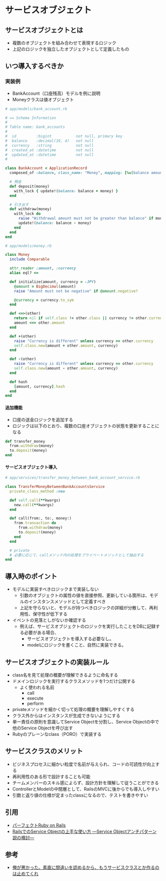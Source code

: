 # サービスオブジェクト
## サービスオブジェクトとは
- 複数のオブジェクトを組み合わせて表現するロジック
- 上記のロジックを独立したオブジェクトとして定義したもの

## いつ導入するべきか
### 実装例
- BankAccount（口座残高）モデルを例に説明
- Moneyクラスは値オブジェクト
```ruby
# app/models/bank_account.rb

# == Schema Information
#
# Table name: bank_accounts
#
#  id         :bigint           not null, primary key
#  balance    :decimal(19, 4)   not null
#  currency   :string           not null
#  created_at :datetime         not null
#  updated_at :datetime         not null
#

class BankAccount < ApplicationRecord
  composed_of :balance, class_name: "Money", mapping: [%w[balance amount], %w[currency currency]]

  # 預金
  def deposit(money)
    with_lock { update!(balance: balance + money) }
  end

  # 引き出す
  def withdraw(money)
    with_lock do
      raise "Withdrawal amount must not be greater than balance" if money > balance
      update!(balance: balance - money)
    end
  end
end
```

```ruby
# app/models/money.rb

class Money
  include Comparable

  attr_reader :amount, :currency
  alias eql? ==

  def initialize(amount, currency = :JPY)
    @amount = BigDecimal(amount)
    raise "Amount must not be negative" if @amount.negative?

    @currency = currency.to_sym
  end

  def <=>(other)
    return nil if self.class != other.class || currency != other.currency
    amount <=> other.amount
  end

  def +(other)
    raise "Currency is different" unless currency == other.currency
    self.class.new(amount + other.amount, currency)
  end

  def -(other)
    raise "Currency is different" unless currency == other.currency
    self.class.new(amount - other.amount, currency)
  end

  def hash
    [amount, currency].hash
  end
end
```

#### 追加機能
- 口座の送金ロジックを追加する
- ロジックは以下のとおり、複数の口座オブジェクトの状態を更新することになる
```ruby
def transfer_money
  from.withdraw(money)
  to.deposit(money)
end
```

#### サービスオブジェクト導入
```ruby
# app/services/transfer_money_between_bank_account_service.rb

class TransferMoneyBetweenBankAccountsService
  private_class_method :new

  def self.call(**kwargs)
    new.call(**kwargs)
  end

  def call(from:, to:, money:)
    from.transaction do
      from.withdraw(money)
      to.deposit(money)
    end
  end

  # private
  # 必要に応じて、callメソッド内の処理をプライベートメソッドとして抽出する
end
```

## 導入時のポイント
- モデルに実装すべきロジックまで実装しない
  - 引数のオブジェクトの属性の値を直接参照、更新している箇所は、モデルのインスタンスメソッドとして定義すべき
  - 上記を守らないと、モデルが持つべきロジックの詳細が分散して、再利用性、保守性が低下する
- イベントの見落としがないか確認する
  - 例えば、サービスオブジェクトのロジックを実行したことをDBに記録する必要がある場合、
    - サービスオブジェクトを導入する必要なし。
    - modelにロジックを書くこと、自然に実装できる。

## サービスオブジェクトの実装ルール
- class名を見て処理の概要が理解できるように命名する
- ドメインロジックを実行するクラスメソッドを1つだけ公開する
  - よく使われる名前
    - call
    - execute
    - perform
- privateメソッドを細かく切って処理の概要を理解しやすくする
- クラス外からはインスタンスが生成できないようにする
- 単一責任の原則を意識してService Objectを分割し、Service Objectの中で他のService Objectを呼び出す
- Rubyのプレーンなclass（PORO）で実装する

## サービスクラスのメリット
- ビジネスプロセスに細かい粒度で名前が与えられ、コードの可読性が向上する 
- 再利用性のある形で設計することも可能 
- チームメンバーのスキル感によらず、設計方針を理解して従うことができる 
- ControllerとModelの中間層として、RailsのMVCに後からでも導入しやすい 
- 引数と返り値の仕様が定まったclassになるので、テストを書きやすい

## 引用
- [パーフェクトRuby on Rails](https://gihyo.jp/book/2020/978-4-297-11462-6)
- [RailsでのService Objectの上手な使い方 ―Service Objectアンチパターン説の検討―](https://fuyu.hatenablog.com/entry/2022/10/19/232553)

## 参考
- [俺が悪かった。素直に間違いを認めるから、もうサービスクラスとか作るのは止めてくれ](https://qiita.com/joker1007/items/25de535cd8bb2857a685)